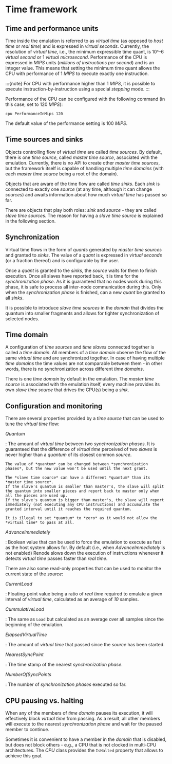 # Time framework

## Time and performance units

Time inside the emulation is referred to as *virtual time* (as opposed to *host time* or *real time*) and is expressed in *virtual seconds*.
Currently, the resolution of *virtual time*, i.e., the minimum expressible time quant, is 10\^-6 *virtual second* or 1 *virtual microsecond*.
Performance of the CPU is expressed in *MIPS* units (*millions of instructions per second*) and is an integer value.
This means that setting the minimum time quant allows the CPU with performance of 1 *MIPS* to execute exactly one instruction.

:::{note}
For CPU with performance higher than 1 *MIPS*, it is possible to execute instruction-by-instruction using a special *stepping* mode.
:::

Performance of the CPU can be configured with the following command (in this case, set to 120 *MIPS*):

```none
cpu PerformanceInMips 120
```

The default value of the performance setting is 100 *MIPS*.

## Time sources and sinks

Objects controlling flow of *virtual time* are called *time sources*.
By default, there is one *time source*, called *master time source*, associated with the emulation.
Currently, there is no API to create other *master time sources*, but the framework itself is capable of handling multiple *time domains* (with each *master time source* being a root of the domain).

Objects that are aware of the time flow are called *time sinks*.
Each *sink* is connected to exactly one *source* (at any time, although it can change *sources*) and awaits information about how much *virtual time* has passed so far.

There are objects that play both roles: *sink* and *source* - they are called *slave time sources*.
The reason for having a *slave time source* is explained in the following section.

## Synchronization

Virtual time flows in the form of *quants* generated by *master time sources* and granted to *sinks*.
The value of a *quant* is expressed in *virtual seconds* (or a fraction thereof) and is configurable by the user.

Once a *quant* is granted to the *sinks*, the *source* waits for them to finish execution.
Once all slaves have reported back, it is time for the *synchronization phase*.
As it is guaranteed that no nodes work during this phase, it is safe to process all inter-node communication during this.
Only when the *synchronization phase* is finished, can a new *quant* be granted to all *sinks*.

It is possible to introduce *slave time sources* in the *domain* that divides the quantum into smaller fragments and allows for tighter synchronization of selected nodes.

## Time domain

A configuration of *time sources* and *time slaves* connected together is called a *time domain*.
All members of a *time domain* observe the flow of the same *virtual time* and are synchronized together.
In case of having multiple *time domains* the time values are not comparable between them - in other words, there is no synchronization across different *time domains*.

There is one *time domain* by default in the emulation.
The *master time source* is associated with the emulation itself, every machine provides its own *slave time source* that drives the CPU(s) being a *sink*.

## Configuration and monitoring

There are several properties provided by a *time source* that can be used to tune the *virtual time* flow:

*Quantum*

:   The amount of *virtual time* between two *synchronization phases*.
    It is guaranteed that the difference of *virtual time* perceived of two *slaves* is never higher than a *quantum* of its closest common *source*.
    
    The value of *quantum* can be changed between *synchronization phases*, but the new value won't be used until the next grant.
    
    The *slave time source* can have a different *quantum* than its *master time source*.
    If the slave's quantum is smaller than master's, the slave will split the quantum into smaller pieces and report back to master only when all the pieces are used up.
    If the slave's quantum is bigger than master's, the slave will report immediately (not executing any CPU instructions) and accumulate the granted interval until it reaches the required quantum.
    
    It is illegal to set *quantum* to *zero* as it would not allow the *virtual time* to pass at all.

*AdvanceImmediately*

:   Boolean value that can be used to force the emulation to execute as fast as the host system allows for.
    By default (i.e., when *AdvanceImmediately* is not enabled) Renode slows down the execution of instructions whenever it detects *virtual time* passes faster than *real time*.

There are also some read-only properties that can be used to monitor the current state of the *source*:

*CurrentLoad*

:   Floating-point value being a ratio of *real time* required to emulate a given interval of *virtual time*, calculated as an average of *10* samples.

*CummulativeLoad*

:   The same as `Load` but calculated as an average over all samples since the beginning of the emulation.

*ElapsedVirtualTime*

:   The amount of *virtual time* that passed since the *source* has been started.

*NearestSyncPoint*

:   The time stamp of the nearest *synchronization phase*.

*NumberOfSyncPoints*

:   The number of *synchronization phases* executed so far.

## CPU pausing vs. halting

When any of the members of *time domain* pauses its execution, it will effectively block *virtual time* from passing.
As a result, all other members will execute to the nearest *synchronization phase* and wait for the paused member to continue.

Sometimes it is convenient to have a member in the *domain* that is disabled, but does not block others - e.g., a CPU that is not clocked in multi-CPU architectures.
The *CPU* class provides the `IsHalted` property that allows to achieve this goal.
